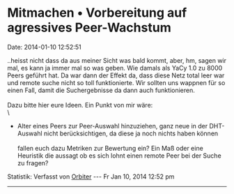 Mitmachen • Vorbereitung auf agressives Peer-Wachstum
=====================================================

Date: 2014-01-10 12:52:51

..heisst nicht dass da aus meiner Sicht was bald kommt, aber, hm, sagen
wir mal, es kann ja immer mal so was geben. Wie damals als YaCy 1.0 zu
8000 Peers geführt hat. Da war dann der Effekt da, dass diese Netz total
leer war und remote suche nicht so toll funktionierte. Wir sollten uns
wappnen für so einen Fall, damit die Suchergebnisse da dann auch
funktionieren.\
\
Dazu bitte hier eure Ideen. Ein Punkt von mir wäre:\
\
- Alter eines Peers zur Peer-Auswahl hinzuziehen, ganz neue in der
DHT-Auswahl nicht berücksichtigen, da diese ja noch nichts haben können\
\
fallen euch dazu Metriken zur Bewertung ein? Ein Maß oder eine Heuristik
die aussagt ob es sich lohnt einen remote Peer bei der Suche zu fragen?

Statistik: Verfasst von
[Orbiter](http://forum.yacy-websuche.de/memberlist.php?mode=viewprofile&u=2)
--- Fr Jan 10, 2014 12:52 pm

------------------------------------------------------------------------
